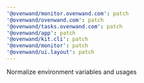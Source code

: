 ```yaml
---
'@ovenwand/monitor.ovenwand.com': patch
'@ovenwand/ovenwand.com': patch
'@ovenwand/tasks.ovenwand.com': patch
'@ovenwand/app': patch
'@ovenwand/kit.cli': patch
'@ovenwand/monitor': patch
'@ovenwand/ui.layout': patch
---
```


Normalize environment variables and usages
